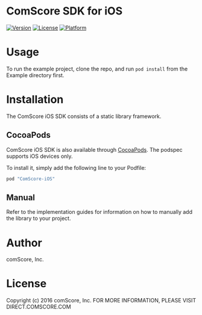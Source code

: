 # ComScore SDK for iOS

[![Version](https://img.shields.io/cocoapods/v/ComScore.svg?style=flat)](http://cocoapods.org/pods/ComScore-iOS)
[![License](https://img.shields.io/cocoapods/l/ComScore.svg?style=flat)](http://cocoapods.org/pods/ComScore-iOS)
[![Platform](https://img.shields.io/cocoapods/p/ComScore.svg?style=flat)](http://cocoapods.org/pods/ComScore-iOS)

Usage
=====

To run the example project, clone the repo, and run `pod install` from the Example directory first.

Installation
============

The ComScore iOS SDK consists of a static library framework.

CocoaPods
---------

ComScore iOS SDK is also available through [CocoaPods](http://cocoapods.org). The podspec supports iOS devices only. 

To install it, simply add the following line to your Podfile:

```ruby
pod "ComScore-iOS"
```

Manual
------

Refer to the implementation guides for information on how to manually add the library to your project.

Author
======

comScore, Inc.

License
=======

Copyright (c) 2016 comScore, Inc.
FOR MORE INFORMATION, PLEASE VISIT DIRECT.COMSCORE.COM
